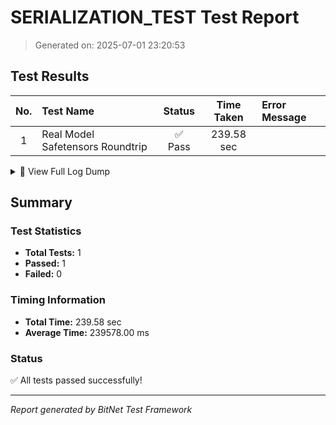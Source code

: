 # SERIALIZATION_TEST Test Report

> Generated on: 2025-07-01 23:20:53

## Test Results

| No. | Test Name | Status | Time Taken | Error Message |
|:---:|:----------|:------:|:----------:|:-------------|
|  1 | Real Model Safetensors Roundtrip                   | ✅ Pass | 239.58 sec |             |

<details>
<summary>📝 View Full Log Dump</summary>

```
[2025-07-01, 23:16:53.594] -> [CPU] Rayon thread pool size: 24
[2025-07-01, 23:16:53.595] -> Running test_real_model_safetensors_roundtrip...
[2025-07-01, 23:19:57.136] -> [CONVERT] Wrote single-file model to: E:\Desktop\Bitnet rs\models\Converted\test_run\model.safetensors
[2025-07-01, 23:20:53.169] -> [TIMING] Total roundtrip time: 239.58s
```

</details>


## Summary

### Test Statistics

- **Total Tests:** 1
- **Passed:** 1
- **Failed:** 0

### Timing Information

- **Total Time:** 239.58 sec
- **Average Time:** 239578.00 ms

### Status

✅ All tests passed successfully!

---

_Report generated by BitNet Test Framework_
